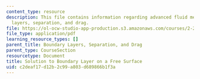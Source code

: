 ```yaml
---
content_type: resource
description: This file contains information regarding advanced fluid mechanics, boundary
  layers, separation, and drag.
file: https://ol-ocw-studio-app-production.s3.amazonaws.com/courses/2-25-advanced-fluid-mechanics-fall-2013/c2deaf17d12b2c99a803d689866b1f3a_MIT2_25F13_SolutonBoundary.pdf
file_type: application/pdf
learning_resource_types: []
parent_title: Boundary Layers, Separation, and Drag
parent_type: CourseSection
resourcetype: Document
title: Solution to Boundary Layer on a Free Surface
uid: c2deaf17-d12b-2c99-a803-d689866b1f3a
---
```

